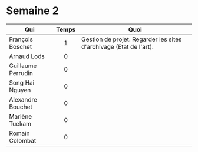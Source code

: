 Semaine 2
==========

| Qui                | Temps | Quoi |
|--------------------|:-----:|------|
| François Boschet   | 1     | Gestion de projet. Regarder les sites d'archivage (Etat de l'art). |
| Arnaud Lods        | 0     |      |
| Guillaume Perrudin | 0     |      |
| Song Hai Nguyen    | 0     |      |
| Alexandre Bouchet  | 0     |      |
| Marlène Tuekam     | 0     |      |
| Romain Colombat    | 0     |      |